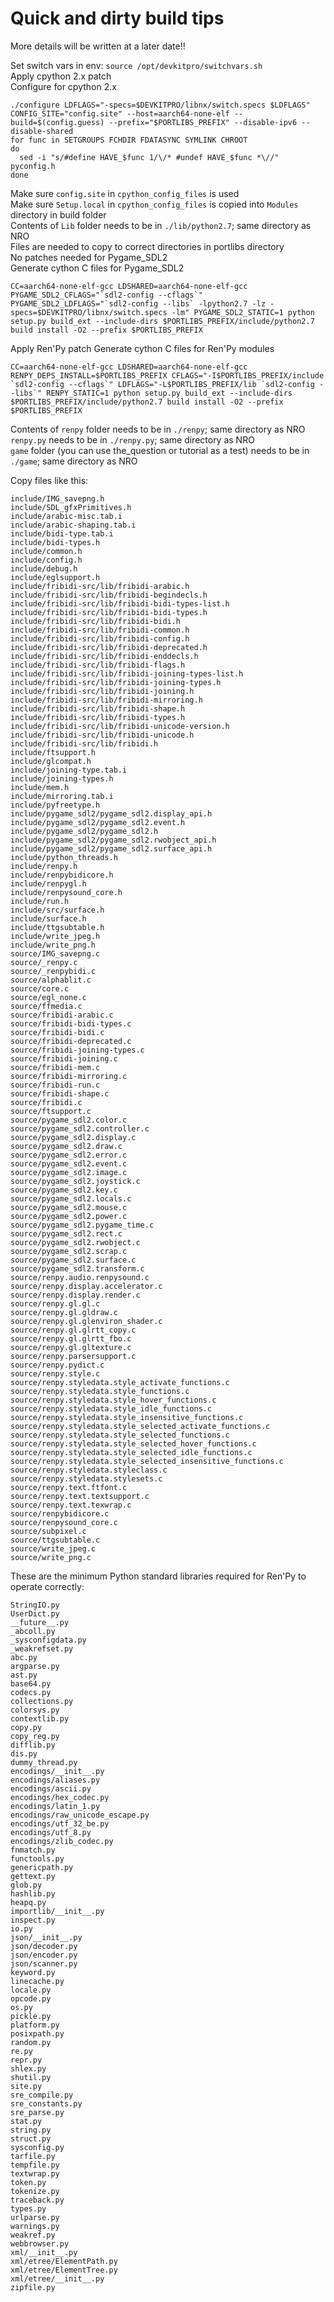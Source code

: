 # Quick and dirty build tips
More details will be written at a later date!!

Set switch vars in env: `source /opt/devkitpro/switchvars.sh`  
Apply cpython 2.x patch  
Configure for cpython 2.x 
```
./configure LDFLAGS="-specs=$DEVKITPRO/libnx/switch.specs $LDFLAGS" CONFIG_SITE="config.site" --host=aarch64-none-elf --build=$(config.guess) --prefix="$PORTLIBS_PREFIX" --disable-ipv6 --disable-shared
for func in SETGROUPS FCHDIR FDATASYNC SYMLINK CHROOT
do
  sed -i "s/#define HAVE_$func 1/\/* #undef HAVE_$func *\//" pyconfig.h
done
```  
Make sure `config.site` in `cpython_config_files` is used  
Make sure `Setup.local` in `cpython_config_files` is copied into `Modules` directory in build folder  
Contents of `Lib` folder needs to be in `./lib/python2.7`; same directory as NRO  
Files are needed to copy to correct directories in portlibs directory  
No patches needed for Pygame_SDL2  
Generate cython C files for Pygame_SDL2 
```
CC=aarch64-none-elf-gcc LDSHARED=aarch64-none-elf-gcc PYGAME_SDL2_CFLAGS="`sdl2-config --cflags`" PYGAME_SDL2_LDFLAGS="`sdl2-config --libs` -lpython2.7 -lz -specs=$DEVKITPRO/libnx/switch.specs -lm" PYGAME_SDL2_STATIC=1 python setup.py build_ext --include-dirs $PORTLIBS_PREFIX/include/python2.7 build install -O2 --prefix $PORTLIBS_PREFIX
```  
Apply Ren'Py patch
Generate cython C files for Ren'Py modules 
```
CC=aarch64-none-elf-gcc LDSHARED=aarch64-none-elf-gcc RENPY_DEPS_INSTALL=$PORTLIBS_PREFIX CFLAGS="-I$PORTLIBS_PREFIX/include `sdl2-config --cflags`" LDFLAGS="-L$PORTLIBS_PREFIX/lib `sdl2-config --libs`" RENPY_STATIC=1 python setup.py build_ext --include-dirs $PORTLIBS_PREFIX/include/python2.7 build install -O2 --prefix $PORTLIBS_PREFIX
```  
Contents of `renpy` folder needs to be in `./renpy`; same directory as NRO 
`renpy.py` needs to be in `./renpy.py`; same directory as NRO  
`game` folder (you can use the_question or tutorial as a test) needs to be in `./game`; same directory as NRO  

Copy files like this: 
```
include/IMG_savepng.h
include/SDL_gfxPrimitives.h
include/arabic-misc.tab.i
include/arabic-shaping.tab.i
include/bidi-type.tab.i
include/bidi-types.h
include/common.h
include/config.h
include/debug.h
include/eglsupport.h
include/fribidi-src/lib/fribidi-arabic.h
include/fribidi-src/lib/fribidi-begindecls.h
include/fribidi-src/lib/fribidi-bidi-types-list.h
include/fribidi-src/lib/fribidi-bidi-types.h
include/fribidi-src/lib/fribidi-bidi.h
include/fribidi-src/lib/fribidi-common.h
include/fribidi-src/lib/fribidi-config.h
include/fribidi-src/lib/fribidi-deprecated.h
include/fribidi-src/lib/fribidi-enddecls.h
include/fribidi-src/lib/fribidi-flags.h
include/fribidi-src/lib/fribidi-joining-types-list.h
include/fribidi-src/lib/fribidi-joining-types.h
include/fribidi-src/lib/fribidi-joining.h
include/fribidi-src/lib/fribidi-mirroring.h
include/fribidi-src/lib/fribidi-shape.h
include/fribidi-src/lib/fribidi-types.h
include/fribidi-src/lib/fribidi-unicode-version.h
include/fribidi-src/lib/fribidi-unicode.h
include/fribidi-src/lib/fribidi.h
include/ftsupport.h
include/glcompat.h
include/joining-type.tab.i
include/joining-types.h
include/mem.h
include/mirroring.tab.i
include/pyfreetype.h
include/pygame_sdl2/pygame_sdl2.display_api.h
include/pygame_sdl2/pygame_sdl2.event.h
include/pygame_sdl2/pygame_sdl2.h
include/pygame_sdl2/pygame_sdl2.rwobject_api.h
include/pygame_sdl2/pygame_sdl2.surface_api.h
include/python_threads.h
include/renpy.h
include/renpybidicore.h
include/renpygl.h
include/renpysound_core.h
include/run.h
include/src/surface.h
include/surface.h
include/ttgsubtable.h
include/write_jpeg.h
include/write_png.h
source/IMG_savepng.c
source/_renpy.c
source/_renpybidi.c
source/alphablit.c
source/core.c
source/egl_none.c
source/ffmedia.c
source/fribidi-arabic.c
source/fribidi-bidi-types.c
source/fribidi-bidi.c
source/fribidi-deprecated.c
source/fribidi-joining-types.c
source/fribidi-joining.c
source/fribidi-mem.c
source/fribidi-mirroring.c
source/fribidi-run.c
source/fribidi-shape.c
source/fribidi.c
source/ftsupport.c
source/pygame_sdl2.color.c
source/pygame_sdl2.controller.c
source/pygame_sdl2.display.c
source/pygame_sdl2.draw.c
source/pygame_sdl2.error.c
source/pygame_sdl2.event.c
source/pygame_sdl2.image.c
source/pygame_sdl2.joystick.c
source/pygame_sdl2.key.c
source/pygame_sdl2.locals.c
source/pygame_sdl2.mouse.c
source/pygame_sdl2.power.c
source/pygame_sdl2.pygame_time.c
source/pygame_sdl2.rect.c
source/pygame_sdl2.rwobject.c
source/pygame_sdl2.scrap.c
source/pygame_sdl2.surface.c
source/pygame_sdl2.transform.c
source/renpy.audio.renpysound.c
source/renpy.display.accelerator.c
source/renpy.display.render.c
source/renpy.gl.gl.c
source/renpy.gl.gldraw.c
source/renpy.gl.glenviron_shader.c
source/renpy.gl.glrtt_copy.c
source/renpy.gl.glrtt_fbo.c
source/renpy.gl.gltexture.c
source/renpy.parsersupport.c
source/renpy.pydict.c
source/renpy.style.c
source/renpy.styledata.style_activate_functions.c
source/renpy.styledata.style_functions.c
source/renpy.styledata.style_hover_functions.c
source/renpy.styledata.style_idle_functions.c
source/renpy.styledata.style_insensitive_functions.c
source/renpy.styledata.style_selected_activate_functions.c
source/renpy.styledata.style_selected_functions.c
source/renpy.styledata.style_selected_hover_functions.c
source/renpy.styledata.style_selected_idle_functions.c
source/renpy.styledata.style_selected_insensitive_functions.c
source/renpy.styledata.styleclass.c
source/renpy.styledata.stylesets.c
source/renpy.text.ftfont.c
source/renpy.text.textsupport.c
source/renpy.text.texwrap.c
source/renpybidicore.c
source/renpysound_core.c
source/subpixel.c
source/ttgsubtable.c
source/write_jpeg.c
source/write_png.c
```  
These are the minimum Python standard libraries required for Ren'Py to operate correctly:
```
StringIO.py
UserDict.py
__future__.py
_abcoll.py
_sysconfigdata.py
_weakrefset.py
abc.py
argparse.py
ast.py
base64.py
codecs.py
collections.py
colorsys.py
contextlib.py
copy.py
copy_reg.py
difflib.py
dis.py
dummy_thread.py
encodings/__init__.py
encodings/aliases.py
encodings/ascii.py
encodings/hex_codec.py
encodings/latin_1.py
encodings/raw_unicode_escape.py
encodings/utf_32_be.py
encodings/utf_8.py
encodings/zlib_codec.py
fnmatch.py
functools.py
genericpath.py
gettext.py
glob.py
hashlib.py
heapq.py
importlib/__init__.py
inspect.py
io.py
json/__init__.py
json/decoder.py
json/encoder.py
json/scanner.py
keyword.py
linecache.py
locale.py
opcode.py
os.py
pickle.py
platform.py
posixpath.py
random.py
re.py
repr.py
shlex.py
shutil.py
site.py
sre_compile.py
sre_constants.py
sre_parse.py
stat.py
string.py
struct.py
sysconfig.py
tarfile.py
tempfile.py
textwrap.py
token.py
tokenize.py
traceback.py
types.py
urlparse.py
warnings.py
weakref.py
webbrowser.py
xml/__init__.py
xml/etree/ElementPath.py
xml/etree/ElementTree.py
xml/etree/__init__.py
zipfile.py
```